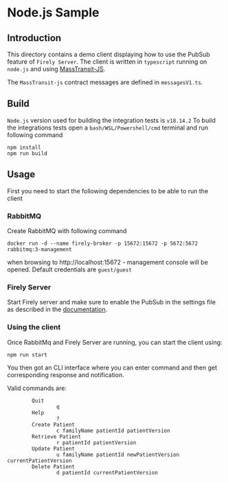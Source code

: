 # Node.js Sample

## Introduction
This directory contains a demo client displaying how to use the PubSub feature of `Firely Server`.
The client is written in `typescript` running on `node.js` and using  [MassTransit-JS](
https://github.com/MassTransit/MassTransit-JS).

The `MassTransit-js` contract messages are defined in `messagesV1.ts`.

## Build 

`Node.js` version used for building the integration tests is `v18.14.2`
To build the integrations tests open a `bash/WSL/Powershell/cmd` terminal and run following command

```
npm install
npm run build
```
## Usage

First you need to start the following dependencies to be able to run the client

### RabbitMQ

Create RabbitMQ with following command
```
docker run -d --name firely-broker -p 15672:15672 -p 5672:5672 rabbitmq:3-management
```
when browsing to http://localhost:15672 - management console will be opened. Default credentials are `guest/guest`

### Firely Server
Start Firely server and make sure to enable the PubSub in the settings file as described in the 
[documentation](https://docs.simplifier.net/projects/Firely-Server/en/latest/features_and_tools/pubsub.html).

### Using the client
Once RabbitMq and Firely Server are running, you can start the client using:
```
npm run start
```
You then got an CLI interface where you can enter command and then get corresponding response
and notification.

Valid commands are:
```
        Quit
                q 
        Help
                ? 
        Create Patient
                c familyName patientId patientVersion
        Retrieve Patient
                r patientId patientVersion
        Update Patient
                u familyName patientId newPatientVersion currentPatientVersion
        Delete Patient
                d patientId currentPatientVersion
```